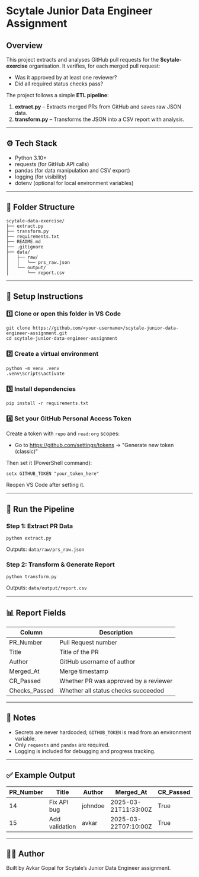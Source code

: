 # Scytale Junior Data Engineer Assignment

## Overview
This project extracts and analyses GitHub pull requests for the **Scytale-exercise** organisation.
It verifies, for each merged pull request:
- Was it approved by at least one reviewer?
- Did all required status checks pass?

The project follows a simple **ETL pipeline**:
1. **extract.py** – Extracts merged PRs from GitHub and saves raw JSON data.
2. **transform.py** – Transforms the JSON into a CSV report with analysis.

---

## ⚙️ Tech Stack
- Python 3.10+
- requests (for GitHub API calls)
- pandas (for data manipulation and CSV export)
- logging (for visibility)
- dotenv (optional for local environment variables)

---

## 📁 Folder Structure
```
scytale-data-exercise/
├── extract.py
├── transform.py
├── requirements.txt
├── README.md
├── .gitignore
├── data/
│   ├── raw/
│   │   └── prs_raw.json
│   └── output/
│       └── report.csv
```

---

## 🚀 Setup Instructions

### 1️⃣ Clone or open this folder in VS Code
```
git clone https://github.com/<your-username>/scytale-junior-data-engineer-assignment.git
cd scytale-junior-data-engineer-assignment
```

### 2️⃣ Create a virtual environment
```
python -m venv .venv
.venv\Scripts\activate
```

### 3️⃣ Install dependencies
```
pip install -r requirements.txt
```

### 4️⃣ Set your GitHub Personal Access Token
Create a token with `repo` and `read:org` scopes:
- Go to https://github.com/settings/tokens → "Generate new token (classic)"

Then set it (PowerShell command):
```
setx GITHUB_TOKEN "your_token_here"
```

Reopen VS Code after setting it.

---

## 🧩 Run the Pipeline

### Step 1: Extract PR Data
```
python extract.py
```
Outputs: `data/raw/prs_raw.json`

### Step 2: Transform & Generate Report
```
python transform.py
```
Outputs: `data/output/report.csv`

---

## 📊 Report Fields
| Column | Description |
|---------|--------------|
| PR_Number | Pull Request number |
| Title | Title of the PR |
| Author | GitHub username of author |
| Merged_At | Merge timestamp |
| CR_Passed | Whether PR was approved by a reviewer |
| Checks_Passed | Whether all status checks succeeded |

---

## 🧠 Notes
- Secrets are never hardcoded; `GITHUB_TOKEN` is read from an environment variable.
- Only `requests` and `pandas` are required.
- Logging is included for debugging and progress tracking.

---

## ✅ Example Output
| PR_Number | Title | Author | Merged_At | CR_Passed | Checks_Passed |
|------------|--------|---------|------------|------------|----------------|
| 14 | Fix API bug | johndoe | 2025-03-21T11:33:00Z | True | True |
| 15 | Add validation | avkar | 2025-03-22T07:10:00Z | True | False |

---

## 👨‍💻 Author
Built by Avkar Gopal for Scytale’s Junior Data Engineer assignment.